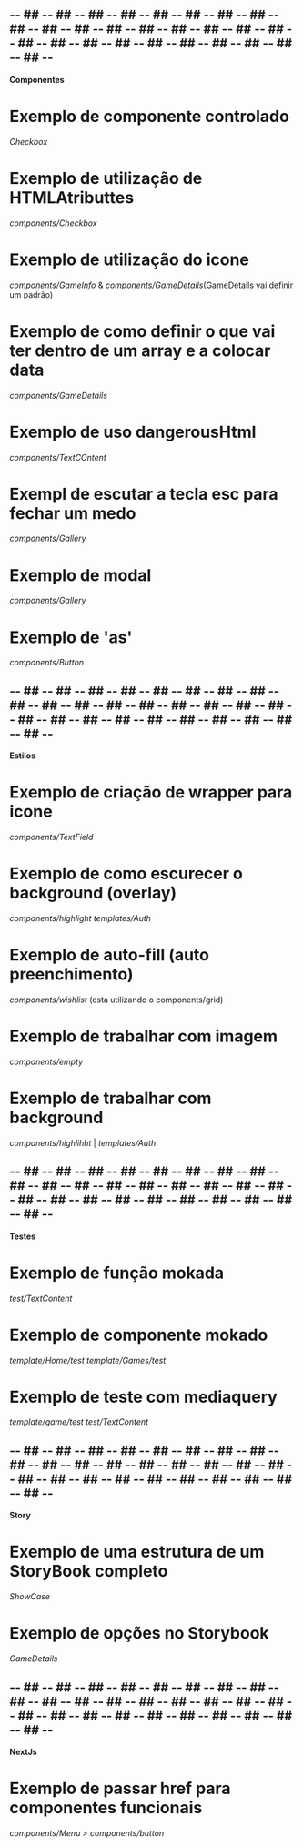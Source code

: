 ## -- ## -- ## -- ## -- ## -- ## -- ## -- ## -- ## -- ## -- ## -- ## -- ## -- ## -- ## -- ## -- ## -- ## -- ## -- ## -- ## -- ## -- ## -- ## -- ## -- ## -- ## -- ## -- 

**Componentes**

# Exemplo de componente controlado
*Checkbox*

# Exemplo de utilização de HTMLAtributtes
*components/Checkbox*

# Exemplo de utilização do icone
*components/GameInfo* & *components/GameDetails*(GameDetails vai definir um padrão)

# Exemplo de como definir o que vai ter dentro de um array e a colocar data
*components/GameDetails*

# Exemplo de uso dangerousHtml
*components/TextCOntent*

# Exempl de escutar a tecla esc para fechar um medo
*components/Gallery*

# Exemplo de modal
*components/Gallery*

# Exemplo de 'as'
*components/Button*

## -- ## -- ## -- ## -- ## -- ## -- ## -- ## -- ## -- ## -- ## -- ## -- ## -- ## -- ## -- ## -- ## -- ## -- ## -- ## -- ## -- ## -- ## -- ## -- ## -- ## -- ## -- ## -- 

**Estilos**

# Exemplo de criação de wrapper para icone
*components/TextField*

# Exemplo de como escurecer o background (overlay)
*components/highlight* *templates/Auth*

# Exemplo de auto-fill (auto preenchimento)
*components/wishlist* (esta utilizando o components/grid)

# Exemplo de trabalhar com imagem 
*components/empty*

# Exemplo de trabalhar com background
*components/highlihht* | *templates/Auth*

## -- ## -- ## -- ## -- ## -- ## -- ## -- ## -- ## -- ## -- ## -- ## -- ## -- ## -- ## -- ## -- ## -- ## -- ## -- ## -- ## -- ## -- ## -- ## -- ## -- ## -- ## -- ## -- 

**Testes**

# Exemplo de função mokada
*test/TextContent*

# Exemplo de componente mokado
*template/Home/test*
*template/Games/test*

# Exemplo de teste com mediaquery
*template/game/test*
*test/TextContent*

## -- ## -- ## -- ## -- ## -- ## -- ## -- ## -- ## -- ## -- ## -- ## -- ## -- ## -- ## -- ## -- ## -- ## -- ## -- ## -- ## -- ## -- ## -- ## -- ## -- ## -- ## -- ## -- 

**Story**

# Exemplo de uma estrutura de um StoryBook completo
*ShowCase*

# Exemplo de opções no Storybook
*GameDetails*

## -- ## -- ## -- ## -- ## -- ## -- ## -- ## -- ## -- ## -- ## -- ## -- ## -- ## -- ## -- ## -- ## -- ## -- ## -- ## -- ## -- ## -- ## -- ## -- ## -- ## -- ## -- ## -- 

**NextJs**

# Exemplo de passar href para componentes funcionais
*components/Menu > components/button*
